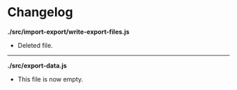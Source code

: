 # Changelog

**./src/import-export/write-export-files.js**
* Deleted file.

---

**./src/export-data.js**
* This file is now empty.
